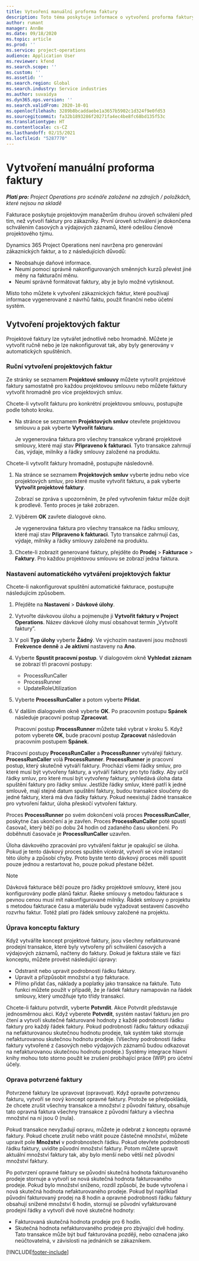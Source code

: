 ```yaml
---
title: Vytvoření manuální proforma faktury
description: Toto téma poskytuje informace o vytvoření proforma faktury.
author: rumant
manager: AnnBe
ms.date: 09/18/2020
ms.topic: article
ms.prod: ''
ms.service: project-operations
audience: Application User
ms.reviewer: kfend
ms.search.scope: ''
ms.custom: ''
ms.assetid: ''
ms.search.region: Global
ms.search.industry: Service industries
ms.author: suvaidya
ms.dyn365.ops.version: ''
ms.search.validFrom: 2020-10-01
ms.openlocfilehash: 3289b8bcaddaebe1a3657b5902c1d324f9e0fd53
ms.sourcegitcommit: fa32b1893286f20271fa4ec4be8fc68bd135f53c
ms.translationtype: HT
ms.contentlocale: cs-CZ
ms.lasthandoff: 02/15/2021
ms.locfileid: "5287770"
---
```

# <a name="create-a-manual-proforma-invoice"></a>Vytvoření manuální proforma faktury

_**Platí pro:** Project Operations pro scénáře založené na zdrojích / položkách, které nejsou na skladě_

Fakturace poskytuje projektovým manažerům druhou úroveň schválení před tím, než vytvoří faktury pro zákazníky. První úroveň schválení je dokončena schválením časových a výdajových záznamů, které odešlou členové projektového týmu.

Dynamics 365 Project Operations není navržena pro generování zákaznických faktur, a to z následujících důvodů:

- Neobsahuje daňové informace.
- Neumí pomocí správně nakonfigurovaných směnných kurzů převést jiné měny na fakturační měnu.
- Neumí správně formátovat faktury, aby je bylo možné vytisknout.

Místo toho můžete k vytvoření zákaznických faktur, které používají informace vygenerované z návrhů faktu, použít finanční nebo účetní systém.

## <a name="creating-project-invoices"></a>Vytvoření projektových faktur

Projektové faktury lze vytvářet jednotlivě nebo hromadně. Můžete je vytvořit ručně nebo je lze nakonfigurovat tak, aby byly generovány v automatických spuštěních.

### <a name="manually-create-project-invoices"></a>Ruční vytvoření projektových faktur 

Ze stránky se seznamem **Projektové smlouvy** můžete vytvořit projektové faktury samostatně pro každou projektovou smlouvu nebo můžete faktury vytvořit hromadně pro více projektových smluv.

Chcete-li vytvořit fakturu pro konkrétní projektovou smlouvu, postupujte podle tohoto kroku.

- Na stránce se seznamem **Projektových smluv** otevřete projektovou smlouvu a pak vyberte **Vytvořit fakturu**.

    Je vygenerována faktura pro všechny transakce vybrané projektové smlouvy, které mají stav **Připraveno k fakturaci**. Tyto transakce zahrnují čas, výdaje, milníky a řádky smlouvy založené na produktu.

Chcete-li vytvořit faktury hromadně, postupujte následovně.

1. Na stránce se seznamem **Projektových smluv** vyberte jednu nebo více projektových smluv, pro které musíte vytvořit fakturu, a pak vyberte **Vytvořit projektové faktury**.

    Zobrazí se zpráva s upozorněním, že před vytvořením faktur může dojít k prodlevě. Tento proces je také zobrazen.

2. Výběrem **OK** zavřete dialogové okno.

    Je vygenerována faktura pro všechny transakce na řádku smlouvy, které mají stav **Připraveno k fakturaci**. Tyto transakce zahrnují čas, výdaje, milníky a řádky smlouvy založené na produktu.

3. Chcete-li zobrazit generované faktury, přejděte do **Prodej** \> **Fakturace** \> **Faktury**. Pro každou projektovou smlouvu se zobrazí jedna faktura.

### <a name="set-up-automated-creation-of-project-invoices"></a>Nastavení automatického vytváření projektových faktur 

Chcete-li nakonfigurovat spuštění automatické fakturace, postupujte následujícím způsobem.

1. Přejděte na **Nastavení** \> **Dávkové úlohy**.
2. Vytvořte dávkovou úlohu a pojmenujte ji **Vytvořit faktury v Project Operations**. Název dávkové úlohy musí obsahovat termín „Vytvořit faktury”.
3. V poli **Typ úlohy** vyberte **Žádný**. Ve výchozím nastavení jsou možnosti **Frekvence denně** a **Je aktivní** nastaveny na **Ano**.
4. Vyberte **Spustit pracovní postup**. V dialogovém okně **Vyhledat záznam** se zobrazí tři pracovní postupy:

    - ProcessRunCaller
    - ProcessRunner
    - UpdateRoleUtilization

5. Vyberte **ProcessRunCaller** a potom vyberte **Přidat**.
6. V dalším dialogovém okně vyberte **OK**. Po pracovním postupu **Spánek** následuje pracovní postup **Zpracovat**.

    Pracovní postup **ProcessRunner** můžete také vybrat v kroku 5. Když potom vyberete **OK**, bude pracovní postup **Zpracovat** následován pracovním postupem **Spánek**.

Pracovní postupy **ProcessRunCaller** a **ProcessRunner** vytvářejí faktury. **ProcessRunCaller** volá **ProcessRunner**. **ProcessRunner** je pracovní postup, který skutečně vytváří faktury. Prochází všemi řádky smluv, pro které musí být vytvořeny faktury, a vytváří faktury pro tyto řádky. Aby určil řádky smluv, pro které musí být vytvořeny faktury, vyhledává úloha data spuštění faktury pro řádky smluv. Jestliže řádky smluv, které patří k jedné smlouvě, mají stejné datum spuštění faktury, budou transakce sloučeny do jedné faktury, která má dva řádky faktury. Pokud neexistují žádné transakce pro vytvoření faktur, úloha přeskočí vytvoření faktury.

Proces **ProcessRunner** po svém dokončení volá proces **ProcessRunCaller**, poskytne čas ukončení a je zavřen. Proces **ProcessRunCaller** poté spustí časovač, který běží po dobu 24 hodin od zadaného času ukončení. Po doběhnutí časovače je **ProcessRunCaller** uzavřen.

Úloha dávkového zpracování pro vytváření faktur je opakující se úloha. Pokud je tento dávkový proces spuštěn vícekrát, vytvoří se více instancí této úlohy a způsobí chyby. Proto byste tento dávkový proces měli spustit pouze jednou a restartovat ho, pouze pokud přestane běžet.

> [!NOTE]
> Dávková fakturace běží pouze pro řádky projektové smlouvy, které jsou konfigurovány podle plánů faktur. Řáeke smlouvy s metodou fakturace s pevnou cenou musí mít nakonfigurované milníky. Řádek smlouvy o projektu s metodou fakturace času a materiálu bude vyžadovat sestavení časového rozvrhu faktur. Totéž platí pro řádek smlouvy založené na projektu.      
 
### <a name="edit-a-draft-invoice"></a>Úprava konceptu faktury

Když vytváříte koncept projektové faktury, jsou všechny nefakturované prodejní transakce, které byly vytvořeny při schválení časových a výdajových záznamů, načteny do faktury. Dokud je faktura stále ve fázi konceptu, můžete provést následující úpravy:

- Odstranit nebo upravit podrobnosti řádku faktury.
- Upravit a přizpůsobit množství a typ fakturace.
- Přímo přidat čas, náklady a poplatky jako transakce na faktuře. Tuto funkci můžete použít v případě, že je řádek faktury namapován na řádek smlouvy, který umožňuje tyto třídy transakcí.

Chcete-li fakturu potvrdit, vyberte **Potvrdit**. Akce Potvrdit představuje jednosměrnou akci. Když vyberete **Potvrdit**, systém nastaví fakturu jen pro čtení a vytvoří skutečné fakturované hodnoty z každé podrobnosti řádku faktury pro každý řádek faktury. Pokud podrobnosti řádku faktury odkazují na nefakturovanou skutečnou hodnotu prodeje, tak systém také stornuje nefakturovanou skutečnou hodnotu prodeje. (Všechny podrobnosti řádku faktury vytvořené z časových nebo výdajových záznamů budou odkazovat na nefakturovanou skutečnou hodnotu prodeje.) Systémy integrace hlavní knihy mohou toto storno použít ke zrušení probíhající práce (WIP) pro účetní účely.

### <a name="correct-a-confirmed-invoice"></a>Oprava potvrzené faktury

Potvrzené faktury lze upravovat (opravovat). Když opravíte potvrzenou fakturu, vytvoří se nový koncept opravné faktury. Protože se předpokládá, že chcete zrušit všechny transakce a množství z původní faktury, obsahuje tato opravná faktura všechny transakce z původní faktury a všechna množství na ní jsou 0 (nula).

Pokud transakce nevyžadují opravu, můžete je odebrat z konceptu opravné faktury. Pokud chcete zrušit nebo vrátit pouze částečné množství, můžete upravit pole **Množství** v podrobnostech řádku. Pokud otevřete podrobnosti řádku faktury, uvidíte původní množství faktury. Potom můžete upravit aktuální množství faktury tak, aby bylo menší nebo větší než původní množství faktury.

Po potvrzení opravné faktury se původní skutečná hodnota fakturovaného prodeje stornuje a vytvoří se nová skutečná hodnota fakturovaného prodeje. Pokud bylo množství sníženo, rozdíl způsobí, že bude vytvořena i nová skutečná hodnota nefakturovaného prodeje. Pokud byl například původní fakturovaný prodej na 8 hodin a opravné podrobnosti řádku faktury obsahují snížené množství 6 hodin, stornují se původní vyfakturované prodejní řádky a vytvoří dvě nové skutečné hodnoty:

- Fakturovaná skutečná hodnota prodeje pro 6 hodin.
- Skutečná hodnota nefakturovaného prodeje pro zbývající dvě hodiny. Tato transakce může být buď fakturována později, nebo označena jako neúčtovatelná, v závislosti na jednáních se zákazníkem.


[!INCLUDE[footer-include](../includes/footer-banner.md)]